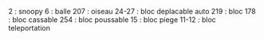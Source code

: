 2 : snoopy
6 : balle
207 : oiseau
24-27 : bloc deplacable auto
219 : bloc
178 : bloc cassable
254 : bloc poussable
15 : bloc piege
11-12 : bloc teleportation